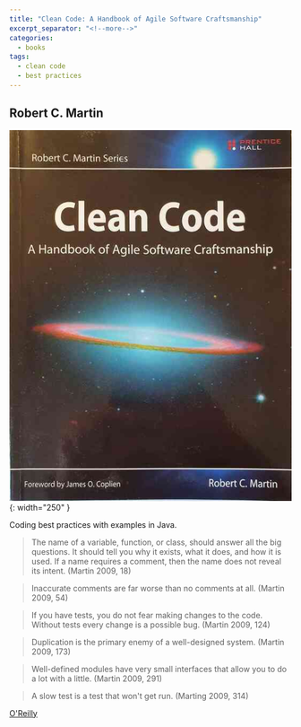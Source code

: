 ```yaml
---
title: "Clean Code: A Handbook of Agile Software Craftsmanship"
excerpt_separator: "<!--more-->"
categories:
  - books
tags:
  - clean code
  - best practices
---
```



## Robert C. Martin


![alt text](/images/book_covers/martin.jpg "Title"){: width="250" }

<!--more-->


Coding best practices with examples in Java.

> The name of a variable, function, or class, should answer all the big questions.
> It should tell you why it exists, what it does, and how it is used. 
> If a name requires a comment, then the name does not reveal its intent. (Martin 2009, 18)

> Inaccurate comments are far worse than no comments at all. (Martin 2009, 54)

> If you have tests, you do not fear making changes to the code.
> Without tests every change is a possible bug. (Martin 2009, 124)

> Duplication is the primary enemy of a well-designed system. (Martin 2009, 173)

> Well-defined modules have very small interfaces that allow you to do a lot with a little. (Martin 2009, 291)

> A slow test is a test that won't get run. (Marting 2009, 314)

[O'Reilly](https://www.oreilly.com/library/view/clean-code-a/9780136083238/)




